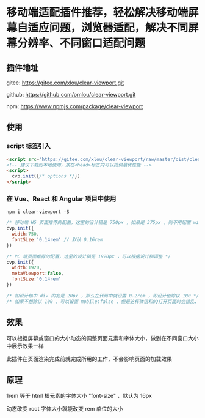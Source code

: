 # 移动端适配插件推荐，轻松解决移动端屏幕自适应问题，浏览器适配，解决不同屏幕分辨率、不同窗口适配问题

## 插件地址

gitee: https://gitee.com/xlou/clear-viewport.git

github: https://github.com/omlou/clear-viewport.git

npm: https://www.npmjs.com/package/clear-viewport

## 使用

### script 标签引入

``` html
<script src="https://gitee.com/xlou/clear-viewport/raw/master/dist/clear-viewport.min.js"></script>
<!-- 建议下载到本地使用，放在<head>标签内可以提供最优性能 -->
<script>
  cvp.init({/* options */})
</script>
```

### 在 Vue、React 和 Angular 项目中使用

``` shell
npm i clear-viewport -S
```

``` js
/* 移动端 H5 页面推荐的配置，这里的设计稿是 750px ，如果是 375px ，则不用配置 width */
cvp.init({
  width:750,
  fontSize:'0.14rem' // 默认 0.16rem
})

/* PC 端页面推荐的配置，这里的设计稿是 1920px ，可以根据设计稿调整 */
cvp.init({
  width:1920,
  metaViewport:false,
  fontSize:'0.14rem'
})

/* 如设计稿中 div 的宽是 20px ，那么在代码中就设置 0.2rem ，即设计值除以 100 */
/* 如果不想除以 100 ，可以设置 mobile:false ，但是这样微信和QQ打开页面时会错乱，其它浏览器则没问题 */
```

## 效果

可以根据屏幕或窗口的大小动态的调整页面元素和字体大小，做到在不同窗口大小中展示效果一样

此插件在页面渲染完成前就完成所用的工作，不会影响页面的加载效果

## 原理

1rem 等于 html 根元素的字体大小 "font-size" ，默认为 16px

动态改变 root 字体大小就能改变 rem 单位的大小
